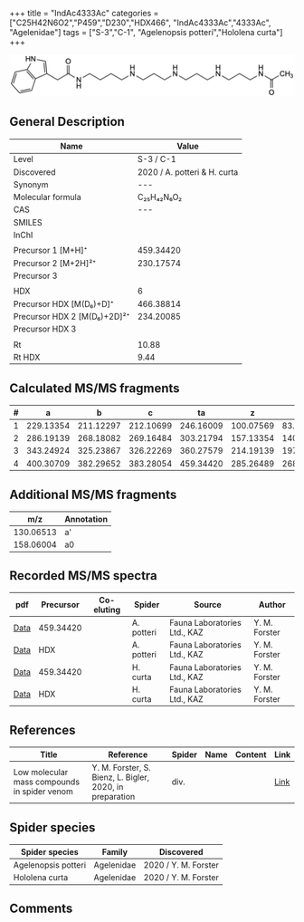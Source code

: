 +++
title = "IndAc4333Ac"
categories = ["C25H42N6O2","P459","D230","HDX466",
"IndAc4333Ac","4333Ac",
"Agelenidae"]
tags = ["S-3","C-1",
"Agelenopsis potteri","Hololena curta"]
+++

![](/img/IndAc4333Ac.png)

## General Description

| Name                       | Value              |
|----------------------------|--------------------|
| Level                      | S-3 / C-1          |
| Discovered                 | 2020 / A. potteri & H. curta |
| Synonym                    | ---                |
| Molecular formula          | C₂₅H₄₂N₆O₂                   |
| CAS                        | ---                |
| SMILES |   |
| InChI  |   |
|                            |                    |
| Precursor 1 [M+H]⁺         | 459.34420                   |
| Precursor 2 [M+2H]²⁺       | 230.17574                   |
| Precursor 3                |                    |
|                            |                    |
| HDX                        | 6                   |
| Precursor HDX   [M(D₆)+D]⁺   | 466.38814                   |
| Precursor HDX 2 [M(D₆)+2D]²⁺ | 234.20085                   |
| Precursor HDX 3            |                    |
|                            |                    |
| Rt                         | 10.88                   |
| Rt HDX                     | 9.44                   |

## Calculated MS/MS fragments

| # | a         | b         | c         | ta        | z         | y         | tz        |
|---|-----------|-----------|-----------|-----------|-----------|-----------|-----------|
| 1 | 229.13354 | 211.12297 | 212.10699 | 246.16009 | 100.07569 | 83.04914 | 117.10224 |
| 2 | 286.19139 | 268.18082 | 269.16484 | 303.21794 | 157.13354 | 140.10699 | 174.16009 |
| 3 | 343.24924 | 325.23867 | 326.22269 | 360.27579 | 214.19139 | 197.16484 | 231.21794 |
| 4 | 400.30709 | 382.29652 | 383.28054 | 459.34420 | 285.26489 | 268.23834 | 302.29144 |

## Additional MS/MS fragments

| m/z | Annotation |
|-----|------------|
| 130.06513 | a'         |
| 158.06004 | a0         |

## Recorded MS/MS spectra

| pdf                                             | Precursor | Co-eluting | Spider      | Source                       | Author        |
|-------------------------------------------------|-----------|------------|-------------|------------------------------|---------------|
| [Data](/pdf/A-potteri/459_IndAc4333Ac_Ap.pdf) | 459.34420 |           | A. potteri | Fauna Laboratories Ltd., KAZ | Y. M. Forster |
| [Data](/pdf/A-potteri/459_IndAc4333Ac_Ap_HDX.pdf) | HDX |           | A. potteri | Fauna Laboratories Ltd., KAZ | Y. M. Forster |
| [Data](/pdf/H-curta/459_IndAc4333Ac_Hc.pdf) | 459.34420 |           | H. curta | Fauna Laboratories Ltd., KAZ | Y. M. Forster |
| [Data](/pdf/H-curta/459_IndAc4333Ac_Hc_HDX.pdf) | HDX |           | H. curta | Fauna Laboratories Ltd., KAZ | Y. M. Forster |


## References

| Title | Reference | Spider | Name | Content | Link |
|-------|-----------|--------|------|---------|------|
| Low molecular mass compounds in spider venom      | Y. M. Forster, S. Bienz, L. Bigler, 2020, in preparation          | div.       |   |   | [Link](unknown) |

## Spider species

| Spider species     | Family     | Discovered           |
|--------------------|------------|----------------------|
| Agelenopsis potteri | Agelenidae | 2020 / Y. M. Forster |
| Hololena curta | Agelenidae | 2020 / Y. M. Forster |



## Comments